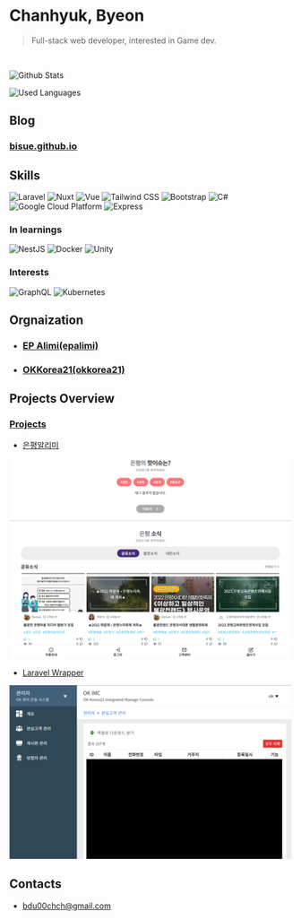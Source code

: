 # Chanhyuk, Byeon

> Full-stack web developer, interested in Game dev.

 </br>

![Github Stats](https://github-readme-stats-sigma-five.vercel.app/api?username=Bisue&show_icons=true&theme=dark&count_private=true&locale=kr)

![Used Languages](https://github-readme-stats.vercel.app/api/top-langs/?username=bisue&hide=C%2B%2B,C&langs_count=5&layout=compact&theme=dark&locale=kr)

## Blog

### [bisue.github.io](https://bisue.github.io)  

## Skills

<!--
![기술](https://img.shields.io/badge/분류-기술-색상?style=for-the-badge&logo=로고&logoColor=white)

LOGO: https://simpleicons.org/?q=google
-->

![Laravel](https://img.shields.io/badge/Backend-Laravel-FF2D20?style=for-the-badge&logo=Laravel&logoColor=white)
![Nuxt](https://img.shields.io/badge/Frontend-Nuxt-00C58E?style=for-the-badge&logo=Nuxt.js&logoColor=white)
![Vue](https://img.shields.io/badge/Frontend-Vue-4FC08D?style=for-the-badge&logo=Vue.js&logoColor=white)
![Tailwind CSS](https://img.shields.io/badge/Frontend-Tailwind%20CSS-38B2AC?style=for-the-badge&logo=Tailwind%20CSS&logoColor=white)
![Bootstrap](https://img.shields.io/badge/Frontend-Bootstrap-7952B3?style=for-the-badge&logo=Bootstrap&logoColor=white)
![C#](https://img.shields.io/badge/.NET-C%23-239120?style=for-the-badge&logo=C%20Sharp&logoColor=white)
![Google Cloud Platform](https://img.shields.io/badge/Cloud-GCP-4285F4?style=for-the-badge&logo=Google&logoColor=white)
![Express](https://img.shields.io/badge/Backend-Express-000000?style=for-the-badge&logo=Express&logoColor=white)

### In learnings

![NestJS](https://img.shields.io/badge/Backend-NestJS-E0234E?style=for-the-badge&logo=NestJS&logoColor=white)
![Docker](https://img.shields.io/badge/Container-Docker-2496ED?style=for-the-badge&logo=Docker&logoColor=white)
![Unity](https://img.shields.io/badge/Game%20Dev-Unity-000000?style=for-the-badge&logo=Unity&logoColor=white)

### Interests

![GraphQL](https://img.shields.io/badge/API-GraphQL-E10098?style=for-the-badge&logo=GraphQL&logoColor=white)
![Kubernetes](https://img.shields.io/badge/Container-Kubernetes-326CE5?style=for-the-badge&logo=Kubernetes&logoColor=white)

## Orgnaization

- ### [EP Alimi(epalimi)](https://github.com/epalimi)

- ### [OKKorea21(okkorea21)](https://github.com/okkorea21)

## Projects Overview

### [Projects](https://bisue.github.io/projects)

- [은평알리미](https://bisue.github.io/projects/epalimi)  

![은평알리미](./images/epalimi.png)

- [Laravel Wrapper](https://bisue.github.io/projects/laravel-wrapper)

![Laravel Wrapper](./images/laravelwrapper.png)

## Contacts

- bdu00chch@gmail.com
